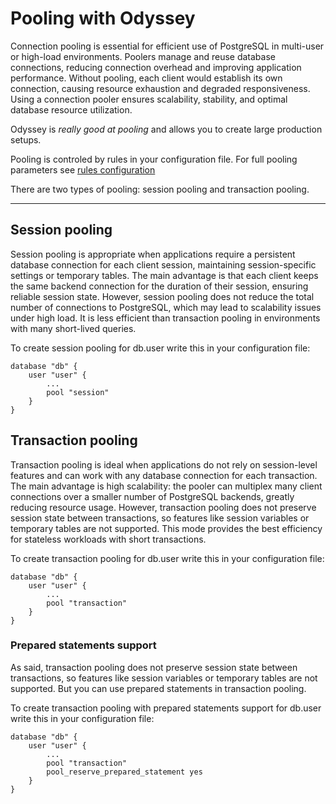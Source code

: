 # Pooling with Odyssey

Connection pooling is essential for efficient use of PostgreSQL in
multi-user or high-load environments. Poolers manage and reuse database
connections, reducing connection overhead and improving application performance.
Without pooling, each client would establish its own connection, causing
resource exhaustion and degraded responsiveness. Using a connection pooler
ensures scalability, stability, and optimal database resource utilization.

Odyssey is _really good at pooling_ and allows you to create
large production setups.

Pooling is controled by rules in your configuration file.
For full pooling parameters see [rules configuration](../configuration/rules.md)

There are two types of pooling: session pooling and transaction pooling.

----

## Session pooling

Session pooling is appropriate when applications require a persistent
database connection for each client session, maintaining session-specific
settings or temporary tables. The main advantage is that each client keeps
the same backend connection for the duration of their session, ensuring
reliable session state. However, session pooling does not reduce the total
number of connections to PostgreSQL, which may lead to scalability issues
under high load. It is less efficient than transaction pooling in
environments with many short-lived queries.

To create session pooling for db.user write this in your configuration file:
```plaintext
database "db" {
    user "user" {
        ...
        pool "session"
    }
}
```

## Transaction pooling

Transaction pooling is ideal when applications do not rely on session-level
features and can work with any database connection for each transaction.
The main advantage is high scalability: the pooler can multiplex many client
connections over a smaller number of PostgreSQL backends, greatly reducing
resource usage. However, transaction pooling does not preserve session state
between transactions, so features like session variables or temporary tables
are not supported. This mode provides the best efficiency for stateless
workloads with short transactions.

To create transaction pooling for db.user write this in your configuration file:
```plaintext
database "db" {
    user "user" {
        ...
        pool "transaction"
    }
}
```

### Prepared statements support

As said, transaction pooling does not preserve session state between transactions,
so features like session variables or temporary tables are not supported.
But you can use prepared statements in transaction pooling.

To create transaction pooling with prepared statements support for db.user write this in your configuration file:
```plaintext
database "db" {
    user "user" {
        ...
        pool "transaction"
        pool_reserve_prepared_statement yes
    }
}
```